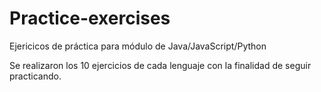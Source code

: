# Practice-exercises
Ejericicos de práctica para módulo de Java/JavaScript/Python

Se realizaron los 10 ejercicios de cada lenguaje con la finalidad de seguir practicando.
